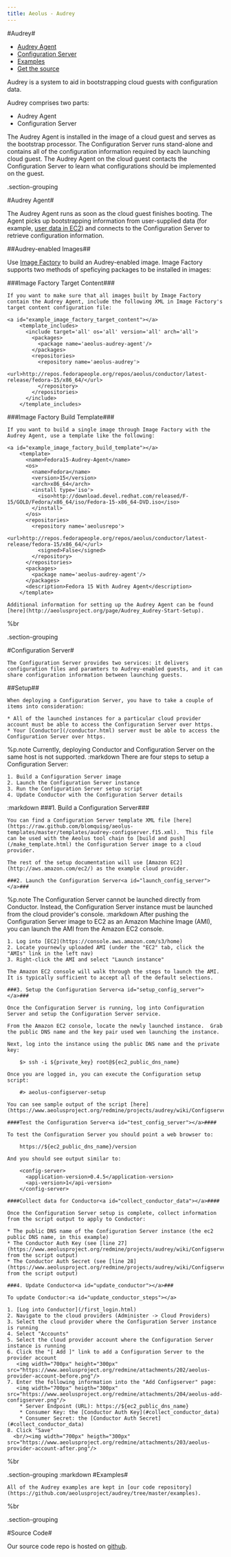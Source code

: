 ```yaml
---
title: Aeolus - Audrey
---
```

#Audrey#

* [Audrey Agent](#audrey_agent)
* [Configuration Server](#config_server)
* [Examples](#examples)
* [Get the source](#source)

Audrey is a system to aid in bootstrapping cloud guests with configuration data.

Audrey comprises two parts:

* Audrey Agent
* Configuration Server

The Audrey Agent is installed in the image of a cloud guest and serves as the bootstrap processor.  The Configuration Server runs stand-alone and contains all of the configuration information required by each launching cloud guest.  The Audrey Agent on the cloud guest contacts the Configuration Server to learn what configurations should be implemented on the guest.

.section-grouping

#Audrey Agent<a id="audrey_agent"></a>#

The Audrey Agent runs as soon as the cloud guest finishes booting.  The Agent picks up bootstrapping information from user-supplied data (for example, [user data in EC2](http://docs.amazonwebservices.com/AWSEC2/latest/UserGuide/AESDG-chapter-instancedata.html#instancedata-user-data-retrieval)) and connects to the Configuration Server to retrieve configuration information.

##Audrey-enabled Images<a id="audrey_enabled_images"></a>##

Use [Image Factory](/imagefactory.html) to build an Audrey-enabled image.  Image Factory supports two methods of speficying packages to be installed in images:

###Image Factory Target Content<a id="image_factory_target_content"></a>###

    If you want to make sure that all images built by Image Factory contain the Audrey Agent, include the following XML in Image Factory's target content configuration file:

    <a id="example_image_factory_target_content"></a>
        <template_includes>
          <include target='all' os='all' version='all' arch='all'>
            <packages>
              <package name='aeolus-audrey-agent'/>
            </packages>
            <repositories>
              <repository name='aeolus-audrey'>
                <url>http://repos.fedorapeople.org/repos/aeolus/conductor/latest-release/fedora-15/x86_64/</url>
              </repository>
            </repositories>
          </include>
        </template_includes>

###Image Factory Build Template<a id="image_factory_build_template"></a>###

    If you want to build a single image through Image Factory with the Audrey Agent, use a template like the following:

    <a id="example_image_factory_build_template"></a>
        <template>
          <name>Fedora15-Audrey-Agent</name>
          <os>
            <name>Fedora</name>
            <version>15</version>
            <arch>x86_64</arch>
            <install type='iso'>
              <iso>http://download.devel.redhat.com/released/F-15/GOLD/Fedora/x86_64/iso/Fedora-15-x86_64-DVD.iso</iso>
            </install>
          </os>
          <repositories>
            <repository name='aeolusrepo'>
              <url>http://repos.fedorapeople.org/repos/aeolus/conductor/latest-release/fedora-15/x86_64/</url>
              <signed>False</signed>
            </repository>
          </repositories>
          <packages>
            <package name='aeolus-audrey-agent'/>
          </packages>
          <description>Fedora 15 With Audrey Agent</description>
        </template>

    Additional information for setting up the Audrey Agent can be found [here](http://aeolusproject.org/page/Audrey_Audrey-Start-Setup).

%br

.section-grouping

#Configuration Server<a id="config_server"></a>#

    The Configuration Server provides two services: it delivers configuration files and paramters to Audrey-enabled guests, and it can share configuration information between launching guests.

##Setup<a id="setup_config_server"></a>##

    When deploying a Configuration Server, you have to take a couple of items into consideration:

    * All of the launched instances for a particular cloud provider account must be able to access the Configuration Server over https.
    * Your [Conductor](/conductor.html) server must be able to access the Configuration Server over https.

  %p.note Currently, deploying Conductor and Configuration Server on the same host is not supported.
  :markdown
    There are four steps to setup a Configuration Server:<a id="setup_config_server_steps"></a>

    1. Build a Configuration Server image
    2. Launch the Configuration Server instance
    3. Run the Configuration Server setup script
    4. Update Conductor with the Configuration Server details

  :markdown
    ###1. Build a Configuration Server<a id="build_config_server"></a>###

    You can find a Configuration Server template XML file [here](https://raw.github.com/blomquisg/aeolus-templates/master/templates/audrey-configserver.f15.xml).  This file can be used with the Aeolus tool chain to [build and push](/make_template.html) the Configuration Server image to a cloud provider.

    The rest of the setup documentation will use [Amazon EC2](http://aws.amazon.com/ec2/) as the example cloud provider.

    ###2. Launch the Configuration Server<a id="launch_config_server"></a>###

  %p.note The Configuration Server cannot be launched directly from Conductor.  Instead, the Configuration Server instance must be launched from the cloud provider's console.
  :markdown
    After pushing the Configuration Server image to EC2 as an Amazon Machine Image (AMI), you can launch the AMI from the Amazon EC2 console.<a id="launch_config_server_steps"></a>

    1. Log into [EC2](https://console.aws.amazon.com/s3/home)
    2. Locate yournewly uploaded AMI (under the "EC2" tab, click the "AMIs" link in the left nav)
    3. Right-click the AMI and select "Launch instance"

    The Amazon EC2 console will walk through the steps to launch the AMI.  It is typically sufficient to accept all of the default selections.

    ###3. Setup the Configuration Server<a id="setup_config_server"></a>###

    Once the Configuration Server is running, log into Configuration Server and setup the Configuration Server service.

    From the Amazon EC2 console, locate the newly launched instance.  Grab the public DNS name and the key pair used wen launching the instance.

    Next, log into the instance using the public DNS name and the private key:

        $> ssh -i ${private_key} root@${ec2_public_dns_name}

    Once you are logged in, you can execute the Configuration setup script:

        #> aeolus-configserver-setup

    You can see sample output of the script [here](https://www.aeolusproject.org/redmine/projects/audrey/wiki/Configserver_Setup_Script_Output).

    ####Test the Configuration Server<a id="test_config_server"></a>####

    To test the Configuration Server you should point a web browser to:

        https://${ec2_public_dns_name}/version

    And you should see output similar to:

        <config-server>
          <application-version>0.4.5</application-version>
          <api-version>1</api-version>
        </config-server>

    ####Collect data for Conductor<a id="collect_conductor_data"></a>####

    Once the Configuration Server setup is complete, collect information from the script output to apply to Conductor:

    * The public DNS name of the Configuration Server instance (the ec2 public DNS name, in this example)
    * The Conductor Auth Key (see [line 27](https://www.aeolusproject.org/redmine/projects/audrey/wiki/Configserver_Setup_Script_Output) from the script output)
    * The Conductor Auth Secret (see [line 28](https://www.aeolusproject.org/redmine/projects/audrey/wiki/Configserver_Setup_Script_Output) from the script output)

    ###4. Update Conductor<a id="update_conductor"></a>###

    To update Conductor:<a id="update_conductor_steps"></a>

    1. [Log into Conductor](/first_login.html)
    2. Navigate to the cloud providers (Administer -> Cloud Providers)
    3. Select the cloud provider where the Configuration Server instance is running
    4. Select "Accounts"
    5. Select the cloud provider account where the Configuration Server instance is running
    6. Click the "[ Add ]" link to add a Configuration Server to the provider account
       <img width="700px" height="300px" src="https://www.aeolusproject.org/redmine/attachments/202/aeolus-provider-account-before.png"/>
    7. Enter the following information into the "Add Configserver" page:
       <img width="700px" heigth="300px" src="https://www.aeolusproject.org/redmine/attachments/204/aeolus-add-configserver.png"/>
        * Server Endpoint (URL): https://${ec2_public_dns_name}
        * Consumer Key: the [Conductor Auth Key](#collect_conductor_data)
        * Consumer Secret: the [Conductor Auth Secret](#collect_conductor_data)
    8. Click "Save"
      <br/><img width="700px" heigth="300px" src="https://www.aeolusproject.org/redmine/attachments/203/aeolus-provider-account-after.png"/>

%br

.section-grouping
  :markdown
    #Examples<a id="examples"></a>#

    All of the Audrey examples are kept in [our code repository](https://github.com/aeolusproject/audrey/tree/master/examples).

%br

.section-grouping

#Source Code<a id="source"></a>#

Our source code repo is hosted on [github](https://github.com/aeolusproject/audrey/).
